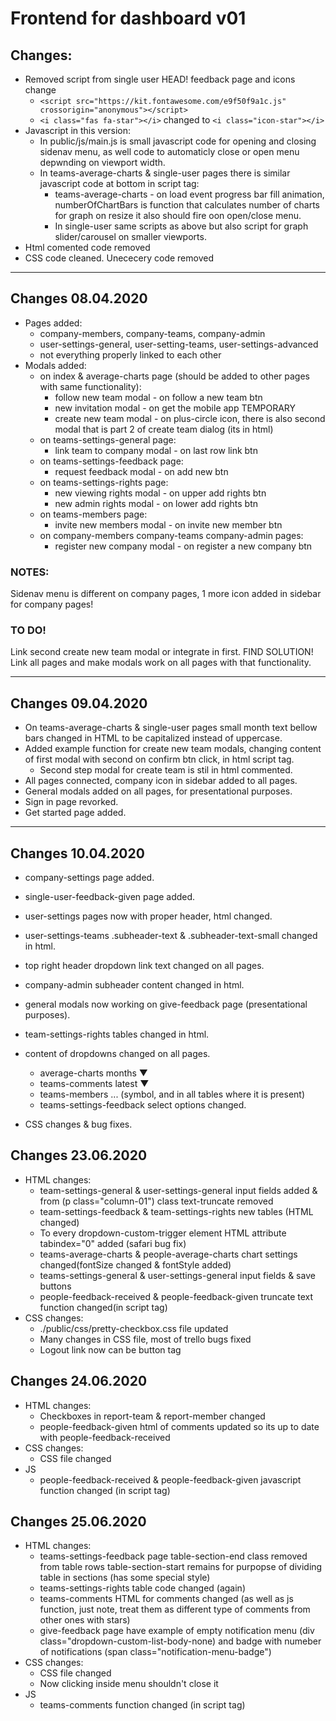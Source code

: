 # Frontend for dashboard v01
## Changes:
- Removed script from single user HEAD! feedback page and icons change
    * ```<script src="https://kit.fontawesome.com/e9f50f9a1c.js" crossorigin="anonymous"></script>```
    * ```<i class="fas fa-star"></i>``` changed to ```<i class="icon-star"></i>```
- Javascript in this version:
    * In public/js/main.js is small javascript code for opening and closing sidenav menu, as well code to automaticly close or open menu depwnding on viewport width.
    * In teams-average-charts & single-user pages there is similar javascript code at bottom in script tag:
        * teams-average-charts - on load event progress bar fill animation, numberOfChartBars is function that calculates number of charts for graph on resize it also should fire oon open/close menu.
        * In single-user same scripts as above but also script for graph slider/carousel on smaller viewports.
- Html comented code removed
- CSS code cleaned. Unececery code removed
***
## Changes 08.04.2020
- Pages added:
    * company-members, company-teams, company-admin
    * user-settings-general, user-setting-teams, user-settings-advanced
    * not everything properly linked to each other
- Modals added:
    * on index & average-charts page (should be added to other pages with same functionality):
        * follow new team modal - on follow a new team btn
        * new invitation modal - on get the mobile app TEMPORARY
        * create new team modal - on plus-circle icon, there is also second modal that is part 2 of create team dialog (its in html)
    * on teams-settings-general page:
        * link team to company modal - on last row link btn
    * on teams-settings-feedback page:
        * request feedback modal - on add new btn
    * on teams-settings-rights page:
        * new viewing rights modal - on upper add rights btn
        * new admin rights modal - on lower add rights btn
    * on teams-members page:
        * invite new members modal - on invite new member btn
    * on company-members company-teams company-admin pages:
        * register new company modal - on register a new company btn

### NOTES:
Sidenav menu is different on company pages, 1 more icon added in sidebar for company pages!
### TO DO! 
Link second create new team modal or integrate in first. FIND SOLUTION!
Link all pages and make modals work on all pages with that functionality.
 
***
## Changes 09.04.2020
- On teams-average-charts & single-user pages small month text bellow bars changed in HTML to be capitalized instead of uppercase.
- Added example function for create new team modals, changing content of first modal with second on confirm btn click, in html script tag.
    * Second step modal for create team is stil in html commented.
- All pages connected, company icon in sidebar added to all pages.
- General modals added on all pages, for presentational purposes.
- Sign in page revorked.
- Get started page added.
***
## Changes 10.04.2020
- company-settings page added.
- single-user-feedback-given page added.
- user-settings pages now with proper header, html changed.
- user-settings-teams .subheader-text & .subheader-text-small changed in html.
- top right header dropdown link text changed on all pages.
- company-admin subheader content changed in html.
- general modals now working on give-feedback page (presentational purposes).
- team-settings-rights tables changed in html.

- content of dropdowns changed on all pages.
    * average-charts months ▼
    * teams-comments latest ▼
    * teams-members ... (symbol, and in all tables where it is present)
    * teams-settings-feedback select options changed.
- CSS changes & bug fixes.
## Changes 23.06.2020
- HTML changes:
    * team-settings-general & user-settings-general input fields added & from (p class="column-01") class text-truncate removed
    * team-settings-feedback & team-settings-rights new tables (HTML changed)
    * To every dropdown-custom-trigger element HTML attribute tabindex="0" added (safari bug fix)
    * teams-average-charts & people-average-charts chart settings changed(fontSize changed & fontStyle added)
    * teams-settings-general & user-settings-general input fields & save buttons
    * people-feedback-received & people-feedback-given truncate text function changed(in script tag)
- CSS changes:
    * ./public/css/pretty-checkbox.css file updated
    * Many changes in CSS file, most of trello bugs fixed
    * Logout link now can be button tag
## Changes 24.06.2020
- HTML changes:
    * Checkboxes in report-team & report-member changed
    * people-feedback-given html of comments updated so its up to date with people-feedback-received
- CSS changes:
    * CSS file changed
- JS
    * people-feedback-received & people-feedback-given javascript function changed (in script tag)
## Changes 25.06.2020
- HTML changes:
    * teams-settings-feedback page table-section-end class removed from table rows table-section-start remains for purpopse of dividing table in sections (has some special style) 
    * teams-settings-rights table code changed (again)
    * teams-comments HTML for comments changed (as well as js function, just note, treat them as different type of comments from other ones with stars)
    * give-feedback page have example of empty notification menu (div class="dropdown-custom-list-body-none) and badge with numeber of notifications (span class="notification-menu-badge")
- CSS changes:
    * CSS file changed
    * Now clicking inside menu shouldn't close it
- JS
    * teams-comments function changed (in script tag)
    


